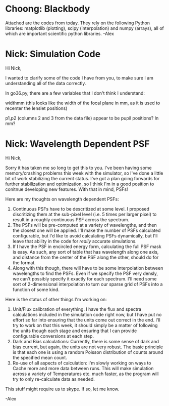 # Choong: Blackbody

Attached are the codes from today.
They rely on the following Python libraries: matplotlib (plotting), scipy
(interpolation) and numpy (arrays), all of which are important scientific
python libraries.
-Alex

# Nick: Simulation Code

Hi Nick,

I wanted to clarify some of the code I have from you, to make sure I am understanding all of the data correctly.

In go36.py, there are a few variables that I don't think I understand:

widthmm (this looks like the width of the focal plane in mm, as it is used to recenter the lenslet positions)

p1,p2 (columns 2 and 3 from the data file) appear to be pupil positions? In mm?

# Nick: Wavelength Dependent PSF

Hi Nick,

Sorry it has taken me so long to get this to you. I've been having some memory/crashing problems this week with the simulator, so I've done a little bit of work stabilizing the current status. I've got a plan going forwards for further stabilization and optimization, so I think I'm in a good position to conitnue developing new features. With that in mind, PSFs!

 Here are my thoughts on wavelength dependent PSFs:

1. Continuous PSFs have to be descritized at some level. I proposed discritizing them at the sub-pixel level (i.e. 5 times per larger pixel) to result in a roughly continuous PSF across the spectrum.
2. The PSFs will be pre-computed at a variety of wavelengths, and then the closest one will be applied. I'll make the number of PSFs calculated configurable, but I'd like to avoid calculating PSFs dynamically, but I'll leave that ability in the code for *really* accurate simulations.
3. If I have the PSF in encircled energy form, calculating the full PSF mask is easy. As such, any sort of table that has wavelength along one axis, and distance from the center of the PSF along the other, should do for the format.
4. Along with this though, there will have to be some interpolation between wavelengths to find the PSFs. Even if we specify the PSF very densly, we can't possibly specify it exactly for each spectrum. I'll need some sort of 2-dimensional interpolation to turn our sparse grid of PSFs into a function of some kind.

Here is the status of other things I'm working on:

1. Unit/Flux calibration of everything. I have the flux and spectra calculations included in the simulation code right now, but I have put no effort so far into ensuring that the units come out correct in the end. I'll try to work on that this week, it should simply be a matter of following the units though each stage and ensuring that I can provide configurable conversions at each step.
2. Dark and Bias calculations: Currently, there is some sense of dark and bias current, but again, the units are not very robust. The basic principle is that each one is using a random Poisson distribution of counts around the specified mean count.
3. Re-use of all aspects of calculation: I'm slowly working on ways to Cache more and more data between runs. This will make simulation across a variety of Temperatures etc. much faster, as the program will try to only re-calculate data as needed.

This stuff might require us to skype. If so, let me know.

-Alex